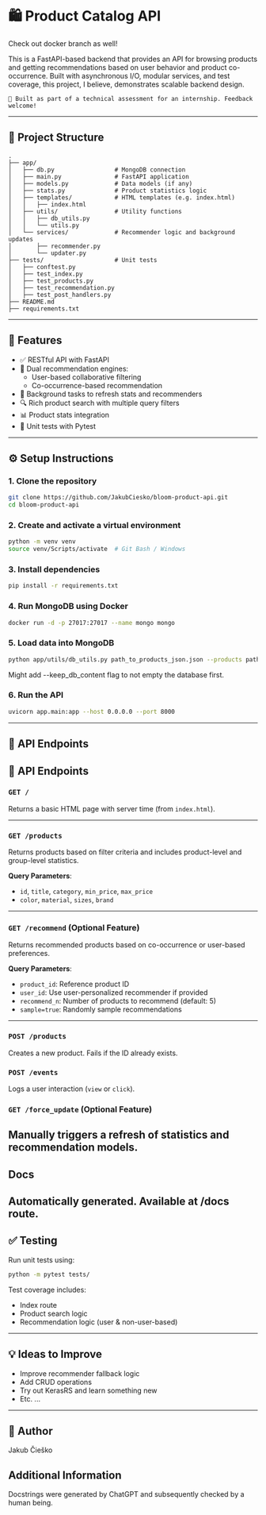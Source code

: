 # 🛍️ Product Catalog API
Check out docker branch as well!

This is a FastAPI-based backend that provides an API for browsing products and getting recommendations based on user behavior and product co-occurrence. Built with asynchronous I/O, modular services, and test coverage, this project, I believe, demonstrates scalable backend design.

    🧪 Built as part of a technical assessment for an internship. Feedback welcome!

---

## 📁 Project Structure

```
.
├── app/
│   ├── db.py                 # MongoDB connection
│   ├── main.py               # FastAPI application
│   ├── models.py             # Data models (if any)
│   ├── stats.py              # Product statistics logic
│   ├── templates/            # HTML templates (e.g. index.html)
│   │   ├── index.html
│   ├── utils/                # Utility functions
│   │   ├── db_utils.py
│   │   └── utils.py
│   └── services/             # Recommender logic and background updates
│       ├── recommender.py
│       └── updater.py
├── tests/                    # Unit tests
│   ├── conftest.py
│   ├── test_index.py
│   ├── test_products.py
│   ├── test_recommendation.py
│   ├── test_post_handlers.py
├── README.md
├── requirements.txt
```

---

## 🚀 Features

- ✅ RESTful API with FastAPI
- 🧠 Dual recommendation engines:
  - User-based collaborative filtering
  - Co-occurrence-based recommendation
- 🔁 Background tasks to refresh stats and recommenders
- 🔍 Rich product search with multiple query filters
- 📊 Product stats integration
- 🧪 Unit tests with Pytest

---

## ⚙️ Setup Instructions

### 1. Clone the repository

```bash
git clone https://github.com/JakubCiesko/bloom-product-api.git
cd bloom-product-api
```

### 2. Create and activate a virtual environment

```bash
python -m venv venv
source venv/Scripts/activate  # Git Bash / Windows
```

### 3. Install dependencies

```bash
pip install -r requirements.txt
```

### 4. Run MongoDB using Docker

```bash
docker run -d -p 27017:27017 --name mongo mongo
```

### 5. Load data into MongoDB

```bash
python app/utils/db_utils.py path_to_products_json.json --products path_to_events_json.json --events
```
Might add --keep_db_content flag to not empty the database first.

### 6. Run the API

```bash
uvicorn app.main:app --host 0.0.0.0 --port 8000
```

---

## 📡 API Endpoints
📡 API Endpoints
----------------

### `GET /`
Returns a basic HTML page with server time (from `index.html`).

---

### `GET /products`
Returns products based on filter criteria and includes product-level and group-level statistics.

**Query Parameters**:
- `id`, `title`, `category`, `min_price`, `max_price`
- `color`, `material`, `sizes`, `brand`

---

### `GET /recommend` (Optional Feature)
Returns recommended products based on co-occurrence or user-based preferences.

**Query Parameters**:
- `product_id`: Reference product ID
- `user_id`: Use user-personalized recommender if provided
- `recommend_n`: Number of products to recommend (default: 5)
- `sample=true`: Randomly sample recommendations

---

### `POST /products`
Creates a new product. Fails if the ID already exists.

### `POST /events`
Logs a user interaction (`view` or `click`).

### `GET /force_update` (Optional Feature)
Manually triggers a refresh of statistics and recommendation models.
---
## Docs
Automatically generated. Available at /docs route.
---
## ✅ Testing

Run unit tests using:

```bash
python -m pytest tests/
```

Test coverage includes:
- Index route
- Product search logic
- Recommendation logic (user & non-user-based)

---

## 💡 Ideas to Improve

- Improve recommender fallback logic
- Add CRUD operations
- Try out KerasRS and learn something new
- Etc.
...
---

## 🧑 Author
Jakub Čieško

## Additional Information
Docstrings were generated by ChatGPT and subsequently checked by a human being.


